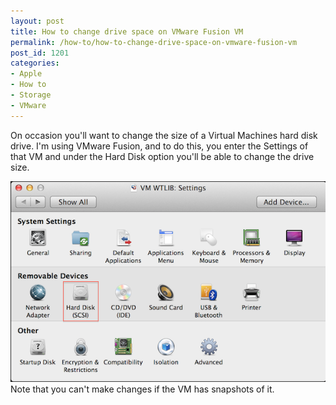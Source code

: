```yaml
---
layout: post
title: How to change drive space on VMware Fusion VM
permalink: /how-to/how-to-change-drive-space-on-vmware-fusion-vm
post_id: 1201
categories:
- Apple
- How to
- Storage
- VMware
---
```


On occasion you'll want to change the size of a Virtual Machines hard disk drive. I'm using VMware Fusion, and to do this, you enter the Settings of that VM and under the Hard Disk option you'll be able to change the drive size.


![VMware Fusion Settings Hard Disk](/images/VMwareFusionSettingsHardDisk.png)
Note that you can't make changes if the VM has snapshots of it.
